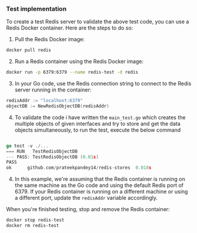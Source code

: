 ### Test implementation

To create a test Redis server to validate the above test code, you can use a 
Redis Docker container. Here are the steps to do so:

1. Pull the Redis Docker image:

```sh
docker pull redis
```

2. Run a Redis container using the Redis Docker image:
```sh
docker run -p 6379:6379 --name redis-test -d redis
```


3. In your Go code, use the Redis connection string to connect to the Redis server running in the container:

```Go
redisAddr := "localhost:6379"
objectDB := NewRedisObjectDB(redisAddr)
```

4. To validate the code i have written the  `main_test.go` which creates the multiple
   objects of given interfaces and try to store and get the data objects
   simultaneously,  to run the test, execute the below command

```go

go test -v ./...
=== RUN   TestRedisObjectDB
--- PASS: TestRedisObjectDB (0.01s)
PASS
ok  	github.com/prateekpandey14/redis-stores  0.018s
```


4. In this example, we're assuming that the Redis container is running on the same machine
as the Go code and using the default Redis port of 6379. If your Redis container is running
on a different machine or using a different port, update the `redisAddr` variable accordingly.

When you're finished testing, stop and remove the Redis container:

```sh
docker stop redis-test
docker rm redis-test


```
